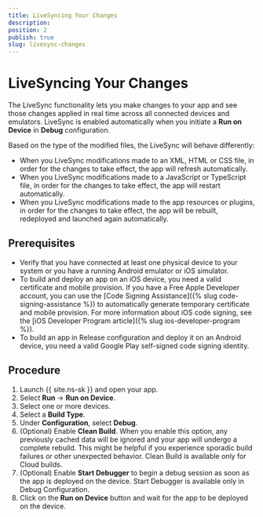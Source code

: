 ```yaml
---
title: LiveSyncing Your Changes
description: 
position: 2
publish: true
slug: livesync-changes
---
```


# LiveSyncing Your Changes

The LiveSync functionality lets you make changes to your app and see those changes applied in real time across all connected devices and emulators. LiveSync is enabled automatically when you initiate a **Run on Device** in **Debug** configuration. 

Based on the type of the modified files, the LiveSync will behave differently:

* When you LiveSync modifications made to an XML, HTML or CSS file, in order for the changes to take effect, the app will refresh automatically.
* When you LiveSync modifications made to a JavaScript or TypeScript file, in order for the changes to take effect, the app will restart automatically.
* When you LiveSync modifications made to the app resources or plugins, in order for the changes to take effect, the app will be rebuilt, redeployed and launched again automatically.

## Prerequisites

* Verify that you have connected at least one physical device to your system or you have a running Android emulator or iOS simulator.
* To build and deploy an app on an iOS device, you need a valid certificate and mobile provision. If you have a Free Apple Developer account, you can use the [Code Signing Assistance]({% slug code-signing-assistance %}) to automatically generate temporary certificate and mobile provision. For more information about iOS code signing, see the [iOS Developer Program article]({% slug ios-developer-program %}).
* To build an app in Release configuration and deploy it on an Android device, you need a valid Google Play self-signed code signing identity.

## Procedure

1. Launch {{ site.ns-sk }} and open your app.
1. Select **Run** &#8594; **Run on Device**.
1. Select one or more devices.
1. Select a **Build Type**.
1. Under **Configuration**, select **Debug**. 
1. (Optional) Enable **Clean Build**. When you enable this option, any previously cached data will be ignored and your app will undergo a complete rebuild. This might be helpful if you experience sporadic build failures or other unexpected behavior. Clean Build is available only for Cloud builds.
1. (Optional) Enable **Start Debugger** to begin a debug session as soon as the app is deployed on the device. Start Debugger is available only in Debug Configuration.
1. Click on the **Run on Device** button and wait for the app to be deployed on the device.
